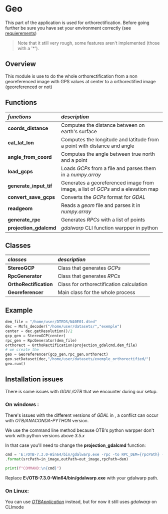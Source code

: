 
# Geo

This part of the application is used for orthorectification.
Before going further be sure you have set your environment correctly (see [requierements](../README.MD))

>Note that it still very rough, some features aren't implemented (those with a '*').
## Overview
This module is use to do the whole orthorectification from a non georeferenced image with GPS values at center to a orthorectified image (georeferenced or not)

## Functions
| *functions*            | *description* |
|:--|:--|
| **coords_distance** | Computes the distance between on earth's surface |
| **cal_lat_lon** | Computes the longitude and latitude from a point with distance and angle |
| **angle_from_coord** | Computes the angle between true north and a point |
| **load_gcps** | Loads *GCPs* from a file and parses them in a *numpy.array* |
| **generate_input_tif** | Generates a georeferenced image from image, a list of *GCPs* and a elevation map |
| **convert_save_gcps** | Converts the *GCPs* format for *GDAL* |
| **readgeom** | Reads a *geom* file and parses it in *numpy.array* |
| **generate_rpc** | Generates *RPCs* with a list of points |
| **projection_gdalcmd** | *gdalwarp*  CLI function warpper in python |

## Classes
| *classes* | *description* |
|:--|:-|
| **StereoGCP**          | Class that generates *GCPs* |
| **RpcGenerator** | Class that generates *RPCs* |
| **OrthoRectification** | Class for orthorectification calculation |
| **Georeferencer** | Main class for the whole process |

## Example

```python
dem_file = "/home/user/DTEDS/N40E01.dted"
dec = Msfs_decoder("/home/user/datasets/","exemple")
center = dec.getResolution()/2
gcp_gen = StereoGCP(center)
rpc_gen = RpcGenerator(dem_file)
orthorect = OrthoRectification(projection_gdalcmd,dem_file)
# we create the
geo = Georeferencer(gcp_gen,rpc_gen,orthorect)
geo.setDataset(dec,"/home/user/datasets/exemple_orthorectified/")
geo.run()
```

## Installation issues

There is some issues with *GDAL/OTB* that we encounter during our setup.

### On windows : 

There's issues with the different versions of *GDAL* in , a conflict can occur with *OTB/ANACONDA-PYTHON* version.

We use the command line method because OTB's python warpper don't work with python versions above *3.5.x*

In that case you'll need to change the **projection_gdalcmd** function:
```python 
cmd = 'E:/OTB-7.3.0-Win64/bin/gdalwarp.exe -rpc -to RPC_DEM={rpcPath} -of GTiff {srcPath}  {outPath} -overwrite -s_srs EPSG:4326 -t_srs EPSG:3857 '\
.format(srcPath=in_image,outPath=out_image,rpcPath=dem)

print(f"COMMAND:\n{cmd}")
```
Replace **E:/OTB-7.3.0-Win64/bin/gdalwarp.exe** with your gdalwarp path.

### On Linux: 
You can use *[OTBApplication](https://www.orfeo-toolbox.org/CookBook/PythonAPI.html)* instead, but for now it still uses *gdalwarp* on CLImode

